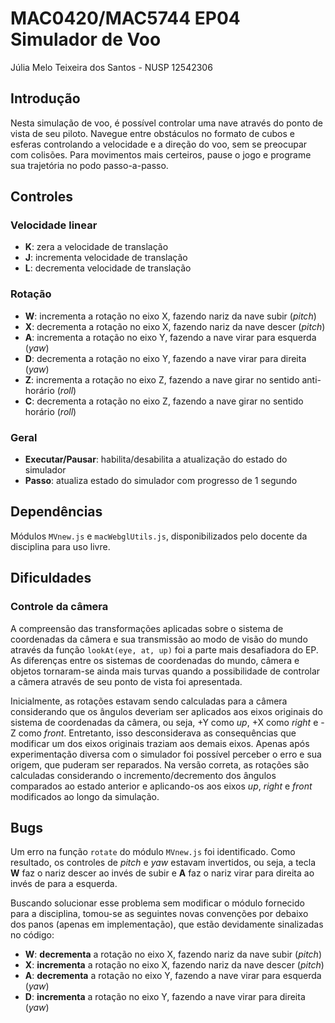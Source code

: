 # MAC0420/MAC5744 EP04 Simulador de Voo
Júlia Melo Teixeira dos Santos - NUSP 12542306

## Introdução
Nesta simulação de voo, é possível controlar uma nave através do ponto de vista de seu piloto.
Navegue entre obstáculos no formato de cubos e esferas controlando a velocidade e a direção do voo, sem se preocupar com colisões.
Para movimentos mais certeiros, pause o jogo e programe sua trajetória no podo passo-a-passo.

## Controles
### Velocidade linear
- **K**: zera a velocidade de translação
- **J**: incrementa velocidade de translação
- **L**: decrementa velocidade de translação

### Rotação
- **W**: incrementa a rotação no eixo X, fazendo nariz da nave subir (*pitch*)
- **X**: decrementa a rotação no eixo X, fazendo nariz da nave descer (*pitch*)
- **A**: incrementa a rotação no eixo Y, fazendo a nave virar para esquerda (*yaw*)
- **D**: decrementa a rotação no eixo Y, fazendo a nave virar para direita (*yaw*)
- **Z**: incrementa a rotação no eixo Z, fazendo a nave girar no sentido anti-horário (*roll*)
- **C**: decrementa a rotação no eixo Z, fazendo a nave girar no sentido horário (*roll*)

### Geral
- **Executar/Pausar**: habilita/desabilita a atualização do estado do simulador
- **Passo**: atualiza estado do simulador com progresso de 1 segundo

## Dependências
Módulos `MVnew.js` e `macWebglUtils.js`, disponibilizados pelo docente da disciplina para uso livre.

## Dificuldades
### Controle da câmera
A compreensão das transformações aplicadas sobre o sistema de coordenadas da câmera e sua transmissão ao modo de visão do mundo através da função `lookAt(eye, at, up)` foi a parte mais desafiadora do EP.
As diferenças entre os sistemas de coordenadas do mundo, câmera e objetos tornaram-se ainda mais turvas quando a possibilidade de controlar a câmera através de seu ponto de vista foi apresentada.

Inicialmente, as rotações estavam sendo calculadas para a câmera considerando que os ângulos deveriam ser aplicados aos eixos originais do sistema de coordenadas da câmera, ou seja, +Y como *up*, +X como *right* e -Z como *front*. Entretanto, isso desconsiderava as consequências que modificar um dos eixos originais traziam aos demais eixos. Apenas após experimentação diversa com o simulador foi possível perceber o erro e sua origem, que puderam ser reparados. Na versão correta, as rotações são calculadas considerando o incremento/decremento dos ângulos comparados ao estado anterior e aplicando-os aos eixos *up*, *right* e *front* modificados ao longo da simulação.

## Bugs
Um erro na função `rotate` do módulo `MVnew.js` foi identificado. Como resultado, os controles de *pitch* e *yaw* estavam invertidos, ou seja, a tecla **W** faz o nariz descer ao invés de subir e **A** faz o nariz virar para direita ao invés de para a esquerda.

Buscando solucionar esse problema sem modificar o módulo fornecido para a disciplina, tomou-se as seguintes novas convenções por debaixo dos panos (apenas em implementação), que estão devidamente sinalizadas no código:
- **W**: **decrementa** a rotação no eixo X, fazendo nariz da nave subir (*pitch*)
- **X**: **incrementa** a rotação no eixo X, fazendo nariz da nave descer (*pitch*)
- **A**: **decrementa** a rotação no eixo Y, fazendo a nave virar para esquerda (*yaw*)
- **D**: **incrementa** a rotação no eixo Y, fazendo a nave virar para direita (*yaw*)